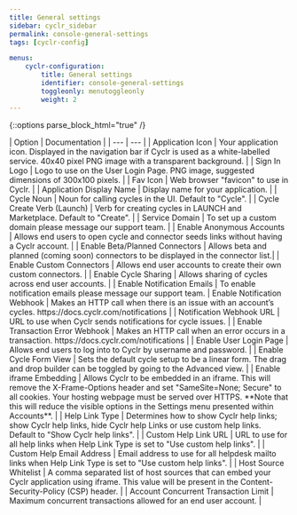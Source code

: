 ```yaml
---
title: General settings
sidebar: cyclr_sidebar
permalink: console-general-settings
tags: [cyclr-config]

menus:
    cyclr-configuration:
        title: General settings
        identifier: console-general-settings
        toggleonly: menutoggleonly
        weight: 2
---
```

{::options parse_block_html="true" /}
<section class="card">
| Option | Documentation |
| --- | --- |
| Application Icon | Your application icon. Displayed in the navigation bar if Cyclr is used as a white-labelled service.  40x40 pixel PNG image with a transparent background. |
| Sign In Logo | Logo to use on the User Login Page.  PNG image, suggested dimensions of 300x100 pixels. |
| Fav Icon | Web browser "favicon" to use in Cyclr. |
| Application Display Name | Display name for your application. |
| Cycle Noun | Noun for calling cycles in the UI. Default to "Cycle". |
| Cycle Create Verb (Launch) | Verb for creating cycles in LAUNCH and Marketplace. Default to "Create". |
| Service Domain | To set up a custom domain please message our support team. |
| Enable Anonymous Accounts | Allows end users to open cycle and connector seeds links without having a Cyclr account. |
| Enable Beta/Planned Connectors | Allows beta and planned (coming soon) connectors to be displayed in the connector list.|
| Enable Custom Connectors | Allows end user accounts to create their own custom connectors. |
| Enable Cycle Sharing | Allows sharing of cycles across end user accounts. |
| Enable Notification Emails | To enable notification emails please message our support team.
| Enable Notification Webhook | Makes an HTTP call when there is an issue with an account’s cycles. https://docs.cyclr.com/notifications |
|	Notification Webhook URL | URL to use when Cyclr sends notifications for cycle issues. |
| Enable Transaction Error Webhook | Makes an HTTP call when an error occurs in a transaction. https://docs.cyclr.com/notifications |
| Enable User Login Page | Allows end users to log into to Cyclr by username and password. |
| Enable Cycle Form View | Sets the default cycle setup to be a linear form. The drag and drop builder can be toggled by going to the Advanced view. |
| Enable iframe Embedding | Allows Cyclr to be embedded in an iframe. This will remove the X-Frame-Options header and set "SameSite=None; Secure" to all cookies. Your hosting webpage must be served over HTTPS. **Note that this will reduce the visible options in the Settings menu presented within Accounts**. |
| Help Link Type | Determines how to show Cyclr help links; show Cyclr help links, hide Cyclr help Links or use custom help links. Default to "Show Cyclr help links". |
| Custom Help Link URL | URL to use for all help links when Help Link Type is set to "Use custom help links". |
| Custom Help Email Address | Email address to use for all helpdesk mailto links when Help Link Type is set to "Use custom help links". |
| Host Source Whitelist | A comma separated list of host sources that can embed your Cyclr application using iframe. This value will be present in the Content-Security-Policy (CSP) header. |
| Account Concurrent Transaction Limit | Maximum concurrent transactions allowed for an end user account. |

</section>
